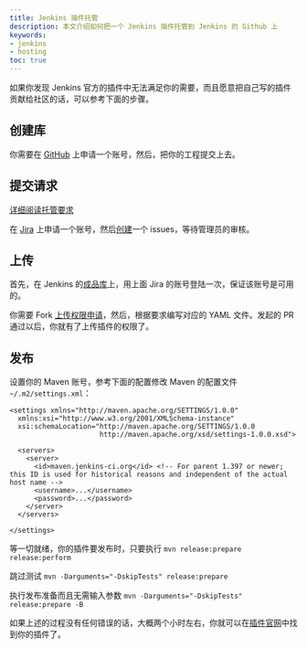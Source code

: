 ```yaml
---
title: Jenkins 插件托管
description: 本文介绍如何把一个 Jenkins 插件托管到 Jenkins 的 Github 上
keywords:
- jenkins
- hosting
toc: true
---
```


如果你发现 Jenkins 官方的插件中无法满足你的需要，而且愿意把自己写的插件贡献给社区的话，可以参考下面的步骤。

## 创建库

你需要在 [GitHub](https://github.com/) 上申请一个账号，然后，把你的工程提交上去。

## 提交请求

[详细阅读托管要求](https://wiki.jenkins.io/display/JENKINS/Hosting+Plugins#HostingPlugins-Contents)

在 [Jira](https://issues.jenkins-ci.org) 上申请一个账号，然后[创建](https://issues.jenkins-ci.org/projects/HOSTING)一个 issues，等待管理员的审核。

## 上传

首先，在 Jenkins 的[成品库](https://repo.jenkins-ci.org/)上，用上面 Jira 的账号登陆一次，保证该账号是可用的。

你需要 Fork [上传权限申请](https://github.com/jenkins-infra/repository-permissions-updater)，然后，根据要求编写对应的 YAML 文件。发起的 PR 通过以后，你就有了上传插件的权限了。

## 发布

设置你的 Maven 账号，参考下面的配置修改 Maven 的配置文件`~/.m2/settings.xml`：

```
<settings xmlns="http://maven.apache.org/SETTINGS/1.0.0"
  xmlns:xsi="http://www.w3.org/2001/XMLSchema-instance"
  xsi:schemaLocation="http://maven.apache.org/SETTINGS/1.0.0
                      http://maven.apache.org/xsd/settings-1.0.0.xsd">
 
  <servers>
    <server>
      <id>maven.jenkins-ci.org</id> <!-- For parent 1.397 or newer; this ID is used for historical reasons and independent of the actual host name -->
      <username>...</username>
      <password>...</password>
    </server>
  </servers>
 
</settings>
```

等一切就绪，你的插件要发布时，只要执行 `mvn release:prepare release:perform`

跳过测试 `mvn -Darguments="-DskipTests" release:prepare`

执行发布准备而且无需输入参数 `mvn -Darguments="-DskipTests" release:prepare -B`

如果上述的过程没有任何错误的话，大概两个小时左右，你就可以在[插件官网](https://plugins.jenkins.io/)中找到你的插件了。
